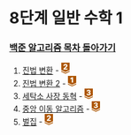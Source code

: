 # 8단계 일반 수학 1

### [백준 알고리즘 목차 돌아가기](../README.md)

1. [진법 변환](./진법변환/README.md) - <img src ="../img/bronze/bronze2.png" width = "15">
2. [진법 변환 2](./진법변환2/README.md) - <img src ="../img/bronze/bronze1.png" width = "15">
3. [세탁소 사장 동혁](./세탁소사장동혁/README.md)  - <img src ="../img/bronze/bronze3.png" width = "15">
4. [중앙 이동 알고리즘](./중앙이동알고리즘/README.md) - <img src ="../img/bronze/bronze3.png" width = "15">
5. [벌집](./벌집/README.md) - <img src ="../img/bronze/bronze2.png" width = "15">